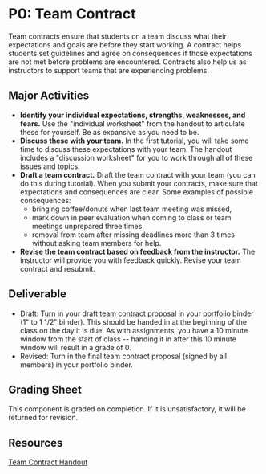 # P0: Team Contract

Team contracts ensure that students on a team discuss what their expectations and goals are before they start working. A contract helps students set guidelines and agree on consequences if those expectations are not met before problems are encountered. Contracts also help us as instructors to support teams that are experiencing problems.

## Major Activities

* **Identify your individual expectations, strengths, weaknesses, and fears.** Use the "individual worksheet" from the handout to articulate these for yourself. Be as expansive as you need to be.
* **Discuss these with your team.** In the first tutorial, you will take some time to discuss these expectations with your team. The handout includes a "discussion worksheet" for you to work through all of these issues and topics.
* **Draft a team contract.** Draft the team contract with your team (you can do this during tutorial). When you submit your contracts, make sure that expectations and consequences are clear. Some examples of possible consequences:
    * bringing coffee/donuts when last team meeting was missed,
    * mark down in peer evaluation when coming to class or team meetings unprepared three times,
    * removal from team after missing deadlines more than 3 times without asking team members for help.
* **Revise the team contract based on feedback from the instructor.** The instructor will provide you with feedback quickly. Revise your team contract and resubmit.

## Deliverable

* Draft: Turn in your draft team contract proposal in your portfolio binder (1" to 1 1/2" binder). This should be handed in at the beginning of the class on the day it is due. As with assignments, you have a 10 minute window from the start of class -- handing it in after this 10 minute window will result in a grade of 0.
* Revised: Turn in the final team contract proposal (signed by all members) in your portfolio binder.

## Grading Sheet
This component is graded on completion. If it is unsatisfactory, it will be returned for revision.

## Resources
[Team Contract Handout](http://www.hcitang.org/uploads/Teaching/TeamContract-Handout.docx)